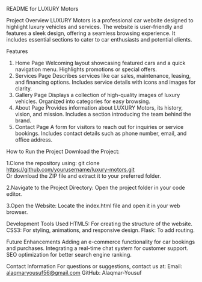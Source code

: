 README for LUXURY Motors

Project Overview
LUXURY Motors is a professional car website designed to highlight luxury vehicles and services. The website is user-friendly and features a sleek design, offering a seamless browsing experience. It includes essential sections to cater to car enthusiasts and potential clients.

Features
1. Home Page
Welcoming layout showcasing featured cars and a quick navigation menu.
Highlights promotions or special offers.
2. Services Page
Describes services like car sales, maintenance, leasing, and financing options.
Includes service details with icons and images for clarity.
3. Gallery Page
Displays a collection of high-quality images of luxury vehicles.
Organized into categories for easy browsing.
4. About Page
Provides information about LUXURY Motors, its history, vision, and mission.
Includes a section introducing the team behind the brand.
5. Contact Page
A form for visitors to reach out for inquiries or service bookings.
Includes contact details such as phone number, email, and office address.

How to Run the Project
Download the Project:

1.Clone the repository using:
git clone https://github.com/yourusername/luxury-motors.git  
Or download the ZIP file and extract it to your preferred folder.

2.Navigate to the Project Directory:
Open the project folder in your code editor.

3.Open the Website:
Locate the index.html file and open it in your web browser.

Development Tools Used
HTML5: For creating the structure of the website.
CSS3: For styling, animations, and responsive design.
Flask: To add routing.

Future Enhancements
Adding an e-commerce functionality for car bookings and purchases.
Integrating a real-time chat system for customer support.
SEO optimization for better search engine ranking.

Contact Information
For questions or suggestions, contact us at:
Email: alaqmaryousuf56@gmail.com
GitHub: Alaqmar-Yousuf
